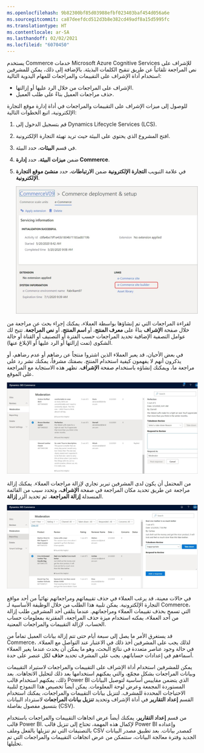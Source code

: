 ```yaml
---
ms.openlocfilehash: 9b82300bf85d03988efbf023403baf454d056a6e
ms.sourcegitcommit: ca87deefdcd512d3b8e382cd49adf8a15d5995fc
ms.translationtype: HT
ms.contentlocale: ar-SA
ms.lasthandoff: 02/02/2021
ms.locfileid: "6070450"
---
```

يستخدم Commerce خدمات Microsoft Azure Cognitive Services للإشراف على نص المراجعة تلقائياً عن طريق تنقيح الكلمات البذيئة. بالإضافة إلى ذلك، يمكن للمشرفين استخدام أداة الإشراف على التقييمات والمراجعات للمهام اليدوية التالية:

- الإشراف على المراجعات من خلال الرد عليها أو إزالتها.
- حذف مراجعات العميل بناءً على طلب العميل.

للوصول إلى ميزات الإشراف على التقييمات والمراجعات في أداة إدارة موقع التجارة الإلكترونية، اتبع الخطوات التالية:

1.  قم بتسجيل الدخول إلى Dynamics Lifecycle Services (LCS).
2.  افتح المشروع الذي يحتوي على البيئة حيث تريد تهيئة التجارة الإلكترونية.
3.  في قسم **البيئات**، حدد البيئة.
4.  ضمن **ميزات البيئة**، حدد **إدارة Commerce**.
5.  في علامة التبويب **التجارة الإلكترونية** ضمن **الارتباطات**، حدد **منشئ موقع التجارة الإلكترونية**.

    ![لقطة شاشة تعرض الارتباط الخاص بمنشئ موقع التجارة الإلكترونية.](../media/site-builder-ss.jpg)

لقراءة المراجعات التي تم إنشاؤها بواسطة العملاء، يمكنك إجراء بحث عن مراجعة من خلال صفحة **الإشراف** بناءً على **معرف المنتج**، أو **اسم المنتج**، أو **نص المراجعة**. تتيح لك عوامل التصفية الإضافية تحديد المراجعات حسب الفترة أو التصنيف أو القناة أو حالة الشكوى (تمت إزالتها أو الرد عليها أو الإبلاغ عنها).

في بعض الأحيان، قد يعبر العملاء الذين اشتروا منتجاً عن رضاهم أو عدم رضاهم، أو يذكرون أنهم لا يفهمون كيفية استخدام المنتج. بصفتك مشرفاً، يمكنك نشر رد على مراجعة ما، ويمكنك إنشاؤه باستخدام صفحة **الإشراف**. تظهر هذه الاستجابة مع المراجعة على الموقع. 

[![لقطة شاشة لصفحة الإشراف في Dynamics 365 Commerce تُظهر الاستجابات للمراجعات.](../media/respond-reviews-ss.jpg)](../media/respond-reviews-ss.jpg#lightbox)
 
من المحتمل أن يكون لدى المشرفين تبرير تجاري لإزالة مراجعات العملاء. يمكنك إزالة مراجعة عن طريق تحديد مكان المراجعة في صفحة **الإشراف**، وتحدد سبب من القائمة المنسدلة **إزالة المراجعة**، ثم تحديد الزر **إزالة**.
 

[![لقطة شاشة لصفحه الإشراف في Dynamics 365 Commerce تعرض القائمة المنسدلة إزالة المراجعة.](../media/take-down-review-ss.jpg)](../media/take-down-review-ss.jpg#lightbox)

في حالات معينة، قد يرغب العملاء في حذف تقييماتهم ومراجعاتهم نهائياً من أحد مواقع التجارة الإلكترونية. يمكن تلبية هذا الطلب من خلال الوظيفة الأساسية لـ Commerce، التي تسمح بحذف تقييمات العملاء ومراجعاتهم. عندما يتلقى أحد المشرفين طلب إزالة من أحد العملاء، يمكنه استخدام ميزة حذف المراجعة، المقترنة بمعلومات حساب الحساب، لإزالة التقييمات والمراجعات المعنية. 

قد يستغرق الأمر ما يصل إلى سبعة أيام حتى تتم إزالة بيانات العميل تماماً من Commerce، لذلك يجب على المشرفين أخذ ذلك في الاعتبار عند التواصل مع العملاء. في حالة وجود عناصر متعددة في نتائج البحث، وهو ما يمكن أن يحدث عندما يغير العملاء أسماءهم في إعدادات حساباتهم، يجب على المشرف تحديد **حذف** لكل عنصر على حدة.

يمكن للمشرفين استخدام أداة الإشراف على التقييمات والمراجعات لاستيراد التقييمات وبيانات المراجعات بشكل مجمّع، والتي يمكنهم استخدامها بعد ذلك لتحليل الاتجاهات. بعد ذلك، يمكنهم استخدام قالب Power BI الذي يتضمن مقاييس أساسية لتوصيل البيانات المستوردة المجمعة وعرض لوحة المعلومات. يمكن أيضاً تخصيص هذا النموذج لتلبية الاحتياجات المحددة للمشرف. لتنزيل بيانات التقييمات والمراجعات، يمكنك استخدام القسم **إعداد التقارير** في أداة الإشراف وتحديد **تنزيل بيانات المراجعات** لاسترداد البيانات بتنسيق مفصول بفاصلة (CSV).

من قسم **إعداد التقارير**، يمكنك أيضاً عرض اتجاهات التقييمات والمراجعات باستخدام قالب Power BI. لإكمال هذه المهمة، تحتاج إلى تنزيل قالب Power BI وإعداده بالتصنيفات التي تم تنزيلها بالفعل وملف CSV كمصدر بيانات. بعد تطبيق مصدر البيانات الجديد وفترة معالجة البيانات، ستتمكن من عرض اتجاهات التقييمات والمراجعات التي تم تحليلها.

